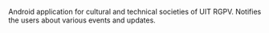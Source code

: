 Android application for cultural and technical societies of UIT RGPV. Notifies the users about various events and updates.
